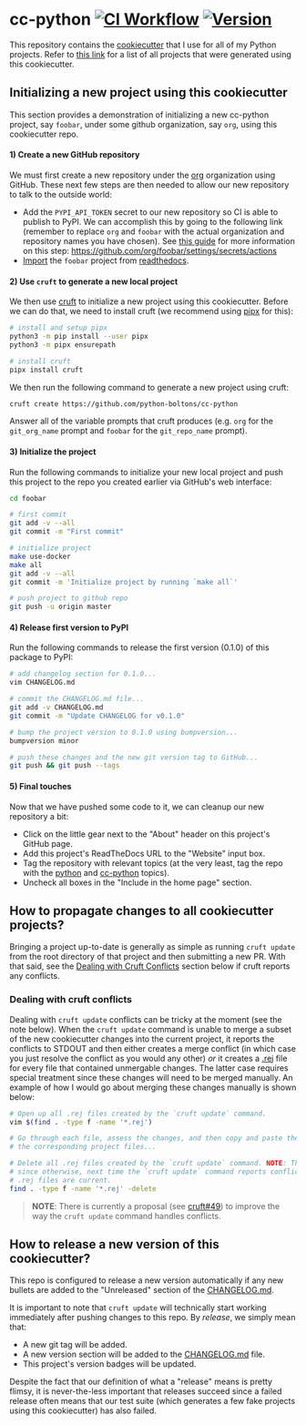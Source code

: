 # cc-python [![CI Workflow](https://github.com/python-boltons/cc-python/actions/workflows/ci.yml/badge.svg)](https://github.com/python-boltons/cc-python/actions/workflows/ci.yml) [![Version](https://img.shields.io/static/v1?label=version&message=2024.01.16-2&color=4d4dff)](https://github.com/python-boltons/cc-python/blob/master/CHANGELOG.md#20240116-2)

This repository contains the [cookiecutter] that I use for all of my Python
projects. Refer to [this link][8] for a list of all projects that were
generated using this cookiecutter.

[cookiecutter]: https://github.com/cookiecutter/cookiecutter


## Initializing a new project using this cookiecutter

This section provides a demonstration of initializing a new cc-python project,
say `foobar`, under some github organization, say `org`, using this
cookiecutter repo.

#### 1) Create a new GitHub repository

We must first create a new repository under the [org][5] organization using
GitHub. These next few steps are then needed to allow our new repository to
talk to the outside world:

* Add the `PYPI_API_TOKEN` secret to our new repository so CI is able to
  publish to PyPI. We can accomplish this by going to the following link
  (remember to replace `org` and `foobar` with the actual organization and
  repository names you have chosen). See [this guide][1] for more information
  on this step: https://github.com/org/foobar/settings/secrets/actions
* [Import](https://readthedocs.org/dashboard/) the `foobar` project from
  [readthedocs][2].

#### 2) Use `cruft` to generate a new local project

We then use [cruft][6] to initialize a new project using this cookiecutter.
Before we can do that, we need to install cruft (we recommend using [pipx][7]
for this):

```bash
# install and setup pipx
python3 -m pip install --user pipx
python3 -m pipx ensurepath

# install cruft
pipx install cruft
```

We then run the following command to generate a new project using cruft:

```bash
cruft create https://github.com/python-boltons/cc-python
```

Answer all of the variable prompts that cruft produces (e.g. `org` for the
`git_org_name` prompt and `foobar` for the `git_repo_name` prompt).

#### 3) Initialize the project

Run the following commands to initialize your new local project and push this
project to the repo you created earlier via GitHub's web interface:

```bash
cd foobar

# first commit
git add -v --all
git commit -m "First commit"

# initialize project
make use-docker
make all
git add -v --all
git commit -m 'Initialize project by running `make all`'

# push project to github repo
git push -u origin master
```

#### 4) Release first version to PyPI

Run the following commands to release the first version (0.1.0) of this
package to PyPI:

```bash
# add changelog section for 0.1.0...
vim CHANGELOG.md

# commit the CHANGELOG.md file...
git add -v CHANGELOG.md
git commit -m "Update CHANGELOG for v0.1.0"

# bump the project version to 0.1.0 using bumpversion...
bumpversion minor

# push these changes and the new git version tag to GitHub...
git push && git push --tags
```

#### 5) Final touches

Now that we have pushed some code to it, we can cleanup our new repository a
bit:

* Click on the little gear next to the "About" header on this project's GitHub
  page.
* Add this project's ReadTheDocs URL to the "Website" input box.
* Tag the repository with relevant topics (at the very least, tag the repo with
  the [python][9] and [cc-python][8] topics).
* Uncheck all boxes in the "Include in the home page" section.


## How to propagate changes to all cookiecutter projects?

Bringing a project up-to-date is generally as simple as running `cruft update`
from the root directory of that project and then submitting a new PR.  With
that said, see the [Dealing with Cruft
Conflicts](#dealing-with-cruft-conflicts) section below if cruft reports any
conflicts.

### Dealing with cruft conflicts

Dealing with `cruft update` conflicts can be tricky at the moment (see the note
below). When the `cruft update` command is unable to merge a subset of the new
cookiecutter changes into the current project, it reports the conflicts to
STDOUT and then either creates a merge conflict (in which case you just resolve
the conflict as you would any other) _or_ it creates a [.rej][4] file for every
file that contained unmergable changes. The latter case requires special
treatment since these changes will need to be merged manually. An example of
how I would go about merging these changes manually is shown below:

```bash
# Open up all .rej files created by the `cruft update` command.
vim $(find . -type f -name '*.rej')

# Go through each file, assess the changes, and then copy and paste them (if desirable) into
# the corresponding project files...

# Delete all .rej files created by the `cruft update` command. NOTE: This step is important
# since otherwise, next time the `cruft update` command reports conflicts, we won't know which
# .rej files are current. 
find . -type f -name '*.rej' -delete
```

> **NOTE**: There is currently a proposal (see [cruft#49][3]) to improve the way
> the `cruft update` command handles conflicts.


## How to release a new version of this cookiecutter?

This repo is configured to release a new version automatically if any new
bullets are added to the "Unreleased" section of the [CHANGELOG.md][10].

It is important to note that `cruft update` will technically start working
immediately after pushing changes to this repo. By _release_, we simply mean
that:

* A new git tag will be added.
* A new version section will be added to the [CHANGELOG.md][10] file.
* This project's version badges will be updated.

Despite the fact that our definition of what a "release" means is pretty
flimsy, it is never-the-less important that releases succeed since a failed
release often means that our test suite (which generates a few fake projects
using this cookiecutter) has also failed.


[1]: https://packaging.python.org/guides/publishing-package-distribution-releases-using-github-actions-ci-cd-workflows
[2]: https://docs.readthedocs.io/en/stable/
[3]: https://github.com/cruft/cruft/issues/49
[4]: https://stackoverflow.com/questions/34585865/what-are-rej-files-which-are-created-during-merge
[5]: https://github.com/python-boltons?tab=repositories
[6]: https://github.com/cruft/cruft
[7]: https://github.com/pypa/pipx
[8]: https://github.com/topics/cc-python
[9]: https://github.com/topics/python
[10]: https://github.com/python-boltons/cc-python/blob/master/CHANGELOG.md
